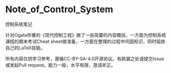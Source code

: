 # Note_of_Control_System
控制系统笔记

针对Ogata所著的《现代控制工程》做了一些简要的内容概括，一方面为控制系统课程的期末考试Cheat sheet做准备，一方面在整理的过程中巩固知识，同时锻炼自己的LaTeX技能。

所有内容仅供学习参考，遵循CC-BY-SA-4.0开源协议。有疏漏之处请提交Issue或发起Pull request。能力一般，水平有限，恳请斧正。
